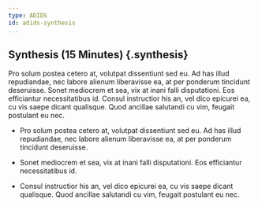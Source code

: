 ```yaml
---
type: ADIDS
id: adids-synthesis
...
```


## Synthesis (15 Minutes) {.synthesis}

Pro solum postea cetero at, volutpat dissentiunt sed eu. Ad has illud repudiandae, nec labore alienum liberavisse ea, at per ponderum tincidunt deseruisse. Sonet mediocrem et sea, vix at inani falli disputationi. Eos efficiantur necessitatibus id. Consul instructior his an, vel dico epicurei ea, cu vis saepe dicant qualisque. Quod ancillae salutandi cu vim, feugait postulant eu nec.

  * Pro solum postea cetero at, volutpat dissentiunt sed eu. Ad has illud repudiandae, nec labore alienum liberavisse ea, at per ponderum tincidunt deseruisse.
  
  * Sonet mediocrem et sea, vix at inani falli disputationi. Eos efficiantur necessitatibus id.
  
  * Consul instructior his an, vel dico epicurei ea, cu vis saepe dicant qualisque. Quod ancillae salutandi cu vim, feugait postulant eu nec.
